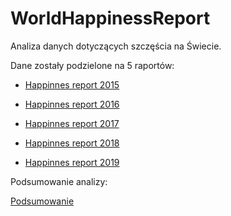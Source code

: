 # WorldHappinessReport

Analiza danych dotyczących szczęścia na Świecie.

Dane zostały podzielone na 5 raportów:

* [Happinnes report 2015](https://github.com/ArminD93/WorldHappinessReport/blob/dev/WorldHappinessReport_2015.ipynb)

* [Happinnes report 2016](https://github.com/ArminD93/WorldHappinessReport/blob/dev_Report2016/WorldHappinessReport_2016.ipynb)

* [Happinnes report 2017](https://github.com/ArminD93/WorldHappinessReport/blob/dev/WorldHappinessReport_2017.ipynb)

* [Happinnes report 2018](https://github.com/ArminD93/WorldHappinessReport/blob/dev/WorldHappinessReport_2018.ipynb)

* [Happinnes report 2019](https://github.com/ArminD93/WorldHappinessReport/blob/dev/WorldHappinessReport_2019.ipynb)

Podsumowanie analizy:

[Podsumowanie](https://github.com/ArminD93/WorldHappinessReport/blob/dev/WorldHappinessReport_podsumowanie.ipynb)
